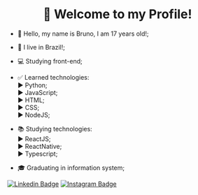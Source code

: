 <h1 align="center">👋 Welcome to my Profile!</h1>

- 👋 Hello, my name is Bruno, I am 17 years old!;
- 🏡 I live in Brazil!;
- 💻 Studying front-end;

- ✅ Learned technologies:<br>
  ▶ Python;<br>
  ▶ JavaScript;<br>
  ▶ HTML;<br>
  ▶ CSS;<br>
  ▶ NodeJS;
  
- 📚 Studying technologies:<br>
  ▶ ReactJS;<br>
  ▶ ReactNative;<br>
  ▶ Typescript;<br>
  
- 🎓 Graduating in information system;

[![Linkedin Badge](https://img.shields.io/badge/-LinkedIn-blue?style=flat-square&logo=Linkedin&logoColor=white&link=https://www.linkedin.com/in/bruno-orletti-gava-8312231ba/)](https://www.linkedin.com/in/bruno-orletti-gava-8312231ba/)
[![Instagram Badge](https://img.shields.io/badge/-Instagram-violet?style=flat-square&logo=Instagram&logoColor=white&link=https://www.instagram.com/bruno_gava/)](https://www.instagram.com/bruno_gava/)

<!---
BrunoOG20/BrunoOG20 is a ✨ special ✨ repository because its `README.md` (this file) appears on your GitHub profile.
You can click the Preview link to take a look at your changes.
--->
